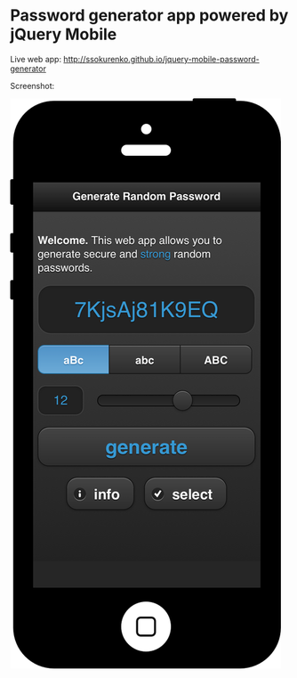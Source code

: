 # Password generator app powered by jQuery Mobile

Live web app: http://ssokurenko.github.io/jquery-mobile-password-generator

Screenshot:

![Password Generator Screenshot](/screenshot.png "Password Generator Screenshot")
